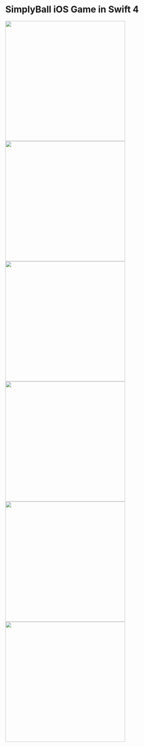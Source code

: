 # SimplyBall iOS Game in Swift 4


<img src="https://github.com/badrabbit96/SimplyBall-iOS-Game-in-Swift/blob/master/Images/IMG_0197.PNG" width="375px" heigth="667px"/>
<img src="https://github.com/badrabbit96/SimplyBall-iOS-Game-in-Swift/blob/master/Images/IMG_0198.PNG" width="375px" heigth="667px"/>
<br>
<img src="https://github.com/badrabbit96/SimplyBall-iOS-Game-in-Swift/blob/master/Images/IMG_0199.PNG" width="375px" heigth="667px"/>
<img src="https://github.com/badrabbit96/SimplyBall-iOS-Game-in-Swift/blob/master/Images/IMG_0200.PNG" width="375px" heigth="667px"/>

<img src="https://github.com/badrabbit96/SimplyBall-iOS-Game-in-Swift/blob/master/Images/IMG_0201.PNG" width="375px" heigth="667px"/>
<img src="https://github.com/badrabbit96/SimplyBall-iOS-Game-in-Swift/blob/master/Images/IMG_0202.PNG" width="375px" heigth="667px"/>

